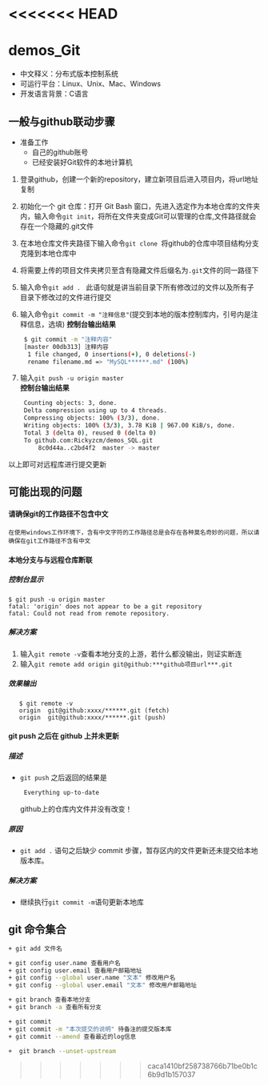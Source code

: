 <<<<<<< HEAD
=======
# demos_Git

 + 中文释义：分布式版本控制系统
 + 可运行平台：Linux、Unix、Mac、Windows
 + 开发语言背景：C语言

## 一般与github联动步骤
+ 准备工作
  - 自己的github账号
  - 已经安装好Git软件的本地计算机
   
1. 登录github，创建一个新的repository，建立新项目后进入项目内，将url地址复制

1. 初始化一个 git 仓库：打开 Git Bash 窗口，先进入选定作为本地仓库的文件夹内，输入命令`git init`，将所在文件夹变成Git可以管理的仓库,文件路径就会存在一个隐藏的.git文件

1. 在本地仓库文件夹路径下输入命令`git clone `将github的仓库中项目结构分支克隆到本地仓库中

1. 将需要上传的项目文件夹拷贝至含有隐藏文件后缀名为`.git`文件的同一路径下

1. 输入命令`git add . ` 此语句就是讲当前目录下所有修改过的文件以及所有子目录下修改过的文件进行提交 

1. 输入命令`git commit -m "注释信息"`(提交到本地的版本控制库内，引号内是注释信息，选填)
   **控制台输出结果**  
   ```bash
    $ git commit -m "注释内容"
    [master 00db313] 注释内容
     1 file changed, 0 insertions(+), 0 deletions(-)
     rename filename.md => "MySQL******.md" (100%)

   ```

1. 输入`git push -u origin master`  
   **控制台输出结果**
   ```bash
    Counting objects: 3, done.
    Delta compression using up to 4 threads.
    Compressing objects: 100% (3/3), done.
    Writing objects: 100% (3/3), 3.78 KiB | 967.00 KiB/s, done.
    Total 3 (delta 0), reused 0 (delta 0)
    To github.com:Rickyzcm/demos_SQL.git
        8c0d44a..c2bd4f2  master -> master
   ```
以上即可对远程库进行提交更新


## 可能出现的问题
#### 请确保git的工作路径不包含中文
    在使用windows工作环境下，含有中文字符的工作路径总是会存在各种莫名奇妙的问题，所以请确保在git工作路径不含有中文
#### 本地分支与与远程仓库断联 
##### 控制台显示
```
$ git push -u origin master
fatal: 'origin' does not appear to be a git repository
fatal: Could not read from remote repository.
```  

##### *解决方案*  
  1. 输入`git remote -v`查看本地分支的上游，若什么都没输出，则证实断连
  1. 输入`git remote add origin git@github:***github项目url***.git`   

##### *效果输出*
 ```
    $ git remote -v 
    origin  git@github:xxxx/******.git (fetch)
    origin  git@github:xxxx/******.git (push)
 ```

#### git push 之后在 github 上并未更新
##### 描述
   + `git push` 之后返回的结果是
     ```bash
      Everything up-to-date
     ```
     github上的仓库内文件并没有改变！
##### 原因
   + `git add .` 语句之后缺少 commit 步骤，暂存区内的文件更新还未提交给本地版本库。
##### 解决方案
   + 继续执行`git commit -m`语句更新本地库

## git 命令集合
```bash
+ git add 文件名 

+ git config user.name 查看用户名
+ git config user.email 查看用户邮箱地址
+ git config --global user.name "文本" 修改用户名
+ git config --global user.email "文本" 修改用户邮箱地址

+ git branch 查看本地分支
+ git branch -a 查看所有分支

+ git commit 
+ git commit -m "本次提交的说明" 待备注的提交版本库
+ git commit --amend 查看最近的log信息

+  git branch --unset-upstream

```
>>>>>>> caca1410bf258738766b71be0b1c6b9d1b157037
